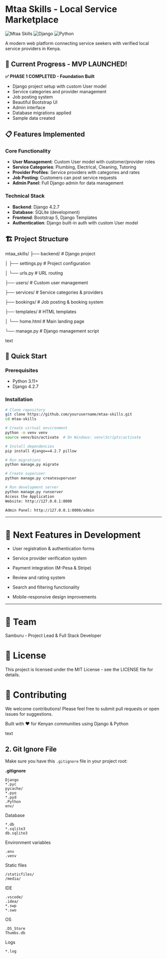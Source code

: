 # Mtaa Skills - Local Service Marketplace

![Mtaa Skills](https://img.shields.io/badge/Mtaa-Skills-brightgreen)
![Django](https://img.shields.io/badge/Django-4.2.7-green)
![Python](https://img.shields.io/badge/Python-3.11-blue)

A modern web platform connecting service seekers with verified local service providers in Kenya.

## 🚀 Current Progress - MVP LAUNCHED!

**✅ PHASE 1 COMPLETED - Foundation Built**
- Django project setup with custom User model
- Service categories and provider management
- Job posting system
- Beautiful Bootstrap UI
- Admin interface
- Database migrations applied
- Sample data created

## 📋 Features Implemented

### Core Functionality
- **User Management**: Custom User model with customer/provider roles
- **Service Categories**: Plumbing, Electrical, Cleaning, Tutoring
- **Provider Profiles**: Service providers with categories and rates
- **Job Posting**: Customers can post service requests
- **Admin Panel**: Full Django admin for data management

### Technical Stack
- **Backend**: Django 4.2.7
- **Database**: SQLite (development)
- **Frontend**: Bootstrap 5, Django Templates
- **Authentication**: Django built-in auth with custom User model

## 🏗️ Project Structure
mtaa_skills/
├── backend/ # Django project

│ ├── settings.py # Project configuration

│ └── urls.py # URL routing

├── users/ # Custom user management

├── services/ # Service categories & providers

├── bookings/ # Job posting & booking system

├── templates/ # HTML templates

│ └── home.html # Main landing page

└── manage.py # Django management script

text

## 🚀 Quick Start

### Prerequisites
- Python 3.11+
- Django 4.2.7

### Installation
```bash
# Clone repository
git clone https://github.com/yourusername/mtaa-skills.git
cd mtaa-skills

# Create virtual environment
python -m venv venv
source venv/bin/activate  # On Windows: venv\Scripts\activate

# Install dependencies
pip install django==4.2.7 pillow

# Run migrations
python manage.py migrate

# Create superuser
python manage.py createsuperuser

# Run development server
python manage.py runserver
Access the Application
Website: http://127.0.0.1:8000

Admin Panel: http://127.0.0.1:8000/admin
```

---

# 🎯 Next Features in Development

- User registration & authentication forms

- Service provider verification system

- Payment integration (M-Pesa & Stripe)

- Review and rating system

- Search and filtering functionality

- Mobile-responsive design improvements

---

# 👥 Team
Samburu - Project Lead & Full Stack Developer

# 📄 License
This project is licensed under the MIT License - see the LICENSE file for details.

# 🤝 Contributing
We welcome contributions! Please feel free to submit pull requests or open issues for suggestions.

Built with ❤️ for Kenyan communities using Django & Python

text

## **2. Git Ignore File**

Make sure you have this `.gitignore` file in your project root:

**.gitignore**
```
Django
*.pyc
pycache/
*.pyo
*.pyd
.Python
env/
```

Database
```
*.db
*.sqlite3
db.sqlite3
```

Environment variables
```
.env
.venv
```

Static files
```
/staticfiles/
/media/
```

IDE
```
.vscode/
.idea/
*.swp
*.swo
```

OS
```
.DS_Store
Thumbs.db
```

Logs
```
*.log
```
